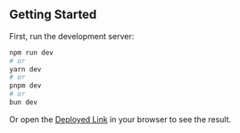 
## Getting Started

First, run the development server:

```bash
npm run dev
# or
yarn dev
# or
pnpm dev
# or
bun dev
```

Or open the  [Deployed Link](https://nectar-dashboard-assessment.netlify.app/) in your browser to see the result.

